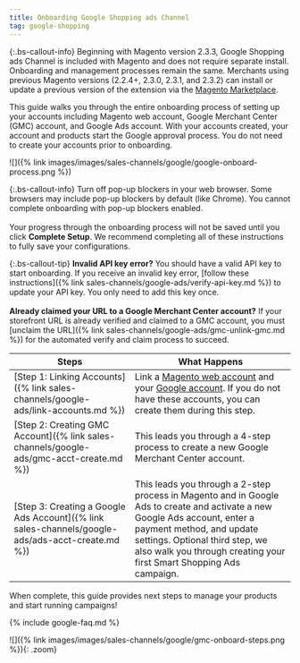 ```yaml
---
title: Onboarding Google Shopping ads Channel
tag: google-shopping
---
```




{:.bs-callout-info}
Beginning with Magento version 2.3.3, Google Shopping ads Channel is included with Magento and does not require separate install. Onboarding and management processes remain the same. Merchants using previous Magento versions (2.2.4+, 2.3.0, 2.3.1, and 2.3.2) can install or update a previous version of the extension via the [Magento Marketplace](https://marketplace.magento.com/magento-google-shopping-ads.html).

This guide walks you through the entire onboarding process of setting up your accounts including Magento web account, Google Merchant Center (GMC) account, and Google Ads account. With your accounts created, your account and products start the Google approval process. You do not need to create your accounts prior to onboarding.

![]({% link images/images/sales-channels/google/google-onboard-process.png %})

{:.bs-callout-info}
Turn off pop-up blockers in your web browser. Some browsers may include pop-up blockers by default (like Chrome). You cannot complete onboarding with pop-up blockers enabled.<br/><br/>Your progress through the onboarding process will not be saved until you click **Complete Setup**. We recommend completing all of these instructions to fully save your configurations.

{:.bs-callout-tip}
**Invalid API key error?** You should have a valid API key to start onboarding. If you receive an invalid key error, [follow these instructions]({% link sales-channels/google-ads/verify-api-key.md %}) to update your API key. You only need to add this key once.<br/><br/>**Already claimed your URL to a Google Merchant Center account?** If your storefront URL is already verified and claimed to a GMC account, you must [unclaim the URL]({% link sales-channels/google-ads/gmc-unlink-gmc.md %}) for the automated verify and claim process to succeed.

|Steps|What Happens|
|--|--|
|[Step 1: Linking Accounts]({% link sales-channels/google-ads/link-accounts.md %})|Link a [Magento web account](https://account.magento.com/customer/account/login) and your [Google account](https://account.google.com/). If you do not have these accounts, you can create them during this step.|
|[Step 2: Creating GMC Account]({% link sales-channels/google-ads/gmc-acct-create.md %})|This leads you through a 4-step process to create a new Google Merchant Center account.|
|[Step 3: Creating a Google Ads Account]({% link sales-channels/google-ads/ads-acct-create.md %})|This leads you through a 2-step process in Magento and in Google Ads to create and activate a new Google Ads account, enter a payment method, and update settings. Optional third step, we also walk you through creating your first Smart Shopping Ads campaign.|

When complete, this guide provides next steps to manage your products and start running campaigns!

{% include google-faq.md %}

![]({% link images/images/sales-channels/google/gmc-onboard-steps.png %}){: .zoom}
